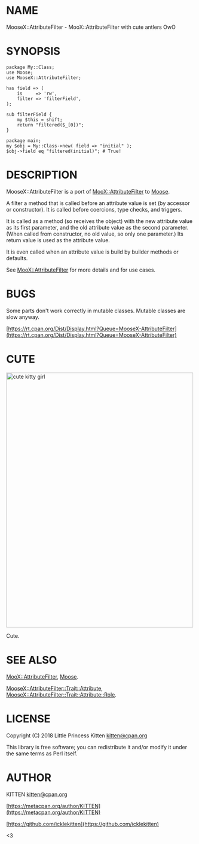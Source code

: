 # NAME

MooseX::AttributeFilter - MooX::AttributeFilter with cute antlers OwO

# SYNOPSIS

    package My::Class;
    use Moose;
    use MooseX::AttributeFilter;
    
    has field => (
        is     => 'rw',
        filter => 'filterField',
    );
    
    sub filterField {
        my $this = shift;
        return "filtered($_[0])";
    }
    
    package main;
    my $obj = My::Class->new( field => "initial" );
    $obj->field eq "filtered(initial)"; # True!

# DESCRIPTION

MooseX::AttributeFilter is a port of [MooX::AttributeFilter](https://metacpan.org/pod/MooX::AttributeFilter) to [Moose](https://metacpan.org/pod/Moose).

A filter a method that is called before an attribute value is set (by accessor
or constructor). It is called before coercions, type checks, and triggers.

It is called as a method (so receives the object) with the new attribute value
as its first parameter, and the old attribute value as the second parameter.
(When called from constructor, no old value, so only one parameter.) Its return
value is used as the attribute value.

It is even called when an attribute value is build by builder methods or
defaults.

See [MooX::AttributeFilter](https://metacpan.org/pod/MooX::AttributeFilter) for more details and for use cases.

# BUGS

Some parts don't work correctly in mutable classes. Mutable classes are slow anyway.

[https://rt.cpan.org/Dist/Display.html?Queue=MooseX-AttributeFilter](https://rt.cpan.org/Dist/Display.html?Queue=MooseX-AttributeFilter)

# CUTE

<div>
    <img height="680" width="500" src="https://data.whicdn.com/images/129435330/large.jpg" alt="cute kitty girl" />
</div>

Cute.

# SEE ALSO

[MooX::AttributeFilter](https://metacpan.org/pod/MooX::AttributeFilter), [Moose](https://metacpan.org/pod/Moose).

[MooseX::AttributeFilter::Trait::Attribute](https://metacpan.org/pod/MooseX::AttributeFilter::Trait::Attribute),
[MooseX::AttributeFilter::Trait::Attribute::Role](https://metacpan.org/pod/MooseX::AttributeFilter::Trait::Attribute::Role).

# LICENSE

Copyright (C) 2018 Little Princess Kitten <kitten@cpan.org>

This library is free software; you can redistribute it and/or modify
it under the same terms as Perl itself.

# AUTHOR

KITTEN <kitten@cpan.org>

[https://metacpan.org/author/KITTEN](https://metacpan.org/author/KITTEN)

[https://github.com/icklekitten](https://github.com/icklekitten)

<3
